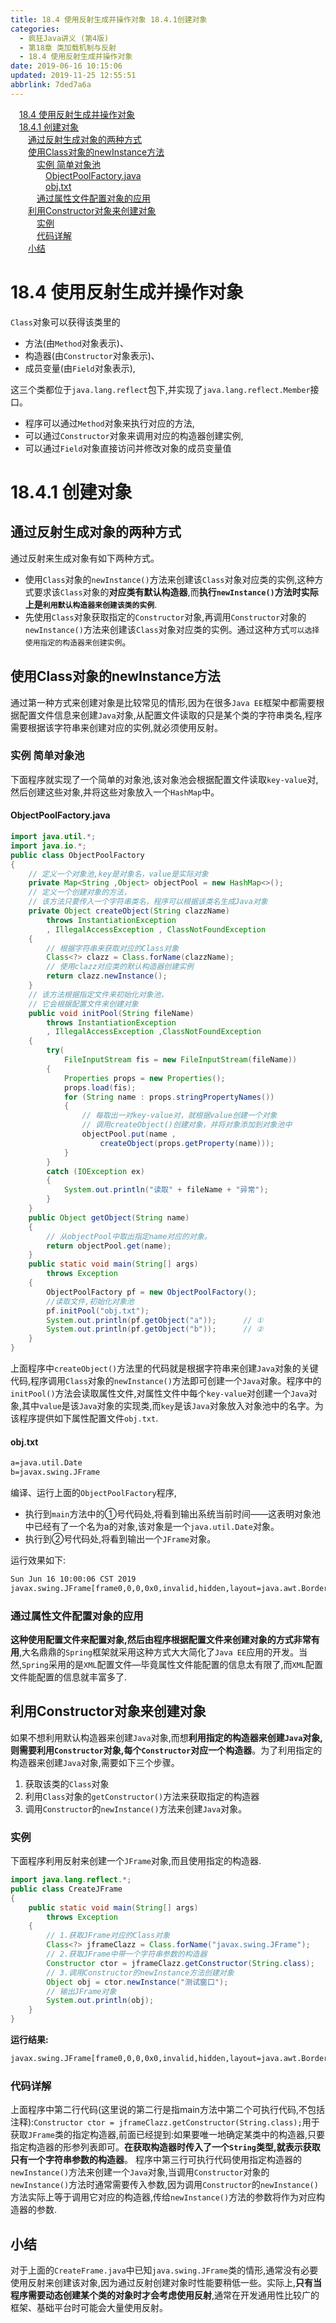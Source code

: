 ```yaml
---
title: 18.4 使用反射生成并操作对象 18.4.1创建对象
categories: 
  - 疯狂Java讲义 (第4版)
  - 第18章 类加载机制与反射
  - 18.4 使用反射生成并操作对象
date: 2019-06-16 10:15:06
updated: 2019-11-25 12:55:51
abbrlink: 7ded7a6a
---
```

<div id='my_toc'><a href="/JavaReadingNotes/7ded7a6a/#18.4-使用反射生成并操作对象" class="header_1">18.4 使用反射生成并操作对象</a><br><a href="/JavaReadingNotes/7ded7a6a/#18.4.1-创建对象" class="header_1">18.4.1 创建对象</a><br><a href="/JavaReadingNotes/7ded7a6a/#通过反射生成对象的两种方式" class="header_2">通过反射生成对象的两种方式</a><br><a href="/JavaReadingNotes/7ded7a6a/#使用Class对象的newInstance方法" class="header_2">使用Class对象的newInstance方法</a><br><a href="/JavaReadingNotes/7ded7a6a/#实例-简单对象池" class="header_3">实例 简单对象池</a><br><a href="/JavaReadingNotes/7ded7a6a/#ObjectPoolFactory.java" class="header_4">ObjectPoolFactory.java</a><br><a href="/JavaReadingNotes/7ded7a6a/#obj.txt" class="header_4">obj.txt</a><br><a href="/JavaReadingNotes/7ded7a6a/#通过属性文件配置对象的应用" class="header_3">通过属性文件配置对象的应用</a><br><a href="/JavaReadingNotes/7ded7a6a/#利用Constructor对象来创建对象" class="header_2">利用Constructor对象来创建对象</a><br><a href="/JavaReadingNotes/7ded7a6a/#实例" class="header_3">实例</a><br><a href="/JavaReadingNotes/7ded7a6a/#代码详解" class="header_3">代码详解</a><br><a href="/JavaReadingNotes/7ded7a6a/#小结" class="header_2">小结</a><br></div>
<style>
    .header_1{
        margin-left: 1em;
    }
    .header_2{
        margin-left: 2em;
    }
    .header_3{
        margin-left: 3em;
    }
    .header_4{
        margin-left: 4em;
    }
    .header_5{
        margin-left: 5em;
    }
    .header_6{
        margin-left: 6em;
    }
</style>
<!--more-->
<script>if (navigator.platform.search('arm')==-1){document.getElementById('my_toc').style.display = 'none';}
var e,p = document.getElementsByTagName('p');while (p.length>0) {e = p[0];e.parentElement.removeChild(e);}
</script>

<!--end-->
# 18.4 使用反射生成并操作对象 #
`Class`对象可以获得该类里的
- 方法(由`Method`对象表示)、
- 构造器(由`Constructor`对象表示)、
- 成员变量(由`Field`对象表示),

这三个类都位于`java.lang.reflect`包下,并实现了`java.lang.reflect.Member`接口。
- 程序可以通过`Method`对象来执行对应的方法,
- 可以通过`Constructor`对象来调用对应的构造器创建实例,
- 可以通过`Field`对象直接访问并修改对象的成员变量值

# 18.4.1 创建对象 #
## 通过反射生成对象的两种方式 ##
通过反射来生成对象有如下两种方式。
- 使用`Class`对象的`newInstance()`方法来创建该`Class`对象对应类的实例,这种方式要求该`Class`对象的**对应类有默认构造器**,而**执行`newInstance()`方法时实际上是`利用默认构造器来创建该类的实例`**.
- 先使用`Class`对象获取指定的`Constructor`对象,再调用`Constructor`对象的`newInstance()`方法来创建该`Class`对象对应类的实例。通过这种方式`可以选择使用指定的构造器来创建实例`。

## 使用Class对象的newInstance方法 ##
通过第一种方式来创建对象是比较常见的情形,因为在很多`Java EE`框架中都需要根据配置文件信息来创建`Java`对象,从配置文件读取的只是某个类的字符串类名,程序需要根据该字符串来创建对应的实例,就必须使用反射。
### 实例 简单对象池 ###
下面程序就实现了一个简单的对象池,该对象池会根据配置文件读取`key-value`对,然后创建这些对象,并将这些对象放入一个`HashMap`中。
#### ObjectPoolFactory.java ####
```java
import java.util.*;
import java.io.*;
public class ObjectPoolFactory
{
    // 定义一个对象池,key是对象名，value是实际对象
    private Map<String ,Object> objectPool = new HashMap<>();
    // 定义一个创建对象的方法，
    // 该方法只要传入一个字符串类名，程序可以根据该类名生成Java对象
    private Object createObject(String clazzName)
        throws InstantiationException
        , IllegalAccessException , ClassNotFoundException
    {
        // 根据字符串来获取对应的Class对象
        Class<?> clazz = Class.forName(clazzName);
        // 使用clazz对应类的默认构造器创建实例
        return clazz.newInstance();
    }
    // 该方法根据指定文件来初始化对象池，
    // 它会根据配置文件来创建对象
    public void initPool(String fileName)
        throws InstantiationException
        , IllegalAccessException ,ClassNotFoundException
    {
        try(
            FileInputStream fis = new FileInputStream(fileName))
        {
            Properties props = new Properties();
            props.load(fis);
            for (String name : props.stringPropertyNames())
            {
                // 每取出一对key-value对，就根据value创建一个对象
                // 调用createObject()创建对象，并将对象添加到对象池中
                objectPool.put(name ,
                    createObject(props.getProperty(name)));
            }
        }
        catch (IOException ex)
        {
            System.out.println("读取" + fileName + "异常");
        }
    }
    public Object getObject(String name)
    {
        // 从objectPool中取出指定name对应的对象。
        return objectPool.get(name);
    }
    public static void main(String[] args)
        throws Exception
    {
        ObjectPoolFactory pf = new ObjectPoolFactory();
        //读取文件,初始化对象池
        pf.initPool("obj.txt");
        System.out.println(pf.getObject("a"));      // ①
        System.out.println(pf.getObject("b"));      // ②
    }
}
```
上面程序中`createObject()`方法里的代码就是根据字符串来创建`Java`对象的关键代码,程序调用`Class`对象的`newInstance()`方法即可创建一个`Java`对象。程序中的`initPool()`方法会读取属性文件,对属性文件中每个`key-value`对创建一个`Java`对象,其中`value`是该`Java`对象的实现类,而`key`是该`Java`对象放入对象池中的名字。为该程序提供如下属性配置文件`obj.txt`.
#### obj.txt ####
```txt
a=java.util.Date
b=javax.swing.JFrame
```
编译、运行上面的`ObjectPoolFactory`程序,
- 执行到`main`方法中的①号代码处,将看到输出系统当前时间——这表明对象池中已经有了一个名为a的对象,该对象是一个`java.util.Date`对象。
- 执行到②号代码处,将看到输出一个`JFrame`对象。

运行效果如下:
```cmd
Sun Jun 16 10:00:06 CST 2019
javax.swing.JFrame[frame0,0,0,0x0,invalid,hidden,layout=java.awt.BorderLayout,title=,resizable,normal,defaultCloseOperation=HIDE_ON_CLOSE,rootPane=javax.swing.JRootPane[,0,0,0x0,invalid,layout=javax.swing.JRootPane$RootLayout,alignmentX=0.0,alignmentY=0.0,border=,flags=16777673,maximumSize=,minimumSize=,preferredSize=],rootPaneCheckingEnabled=true]
```
### 通过属性文件配置对象的应用 ###
**这种使用配置文件来配置对象,然后由程序根据配置文件来创建对象的方式非常有用**,大名鼎鼎的`Spring`框架就采用这种方式大大简化了`Java EE`应用的开发。当然,`Spring`采用的是`XML`配置文件—毕竟属性文件能配置的信息太有限了,而`XML`配置文件能配置的信息就丰富多了.
## 利用Constructor对象来创建对象 ##
如果不想利用默认构造器来创建`Java`对象,而想**利用指定的构造器来创建`Java`对象,则需要利用`Constructor`对象,每个`Constructor`对应一个构造器**。为了利用指定的构造器来创建`Java`对象,需要如下三个步骤。
1. 获取该类的`Class`对象
2. 利用`Class`对象的`getConstructor()`方法来获取指定的构造器
3. 调用`Constructor`的`newInstance()`方法来创建`Java`对象。

### 实例 ###
下面程序利用反射来创建一个`JFrame`对象,而且使用指定的构造器.
```java
import java.lang.reflect.*;
public class CreateJFrame
{
    public static void main(String[] args)
        throws Exception
    {
        // 1.获取JFrame对应的Class对象
        Class<?> jframeClazz = Class.forName("javax.swing.JFrame");
        // 2.获取JFrame中带一个字符串参数的构造器
        Constructor ctor = jframeClazz.getConstructor(String.class);
        // 3.调用Constructor的newInstance方法创建对象
        Object obj = ctor.newInstance("测试窗口");
        // 输出JFrame对象
        System.out.println(obj);
    }
}
```
**运行结果:**
```cmd
javax.swing.JFrame[frame0,0,0,0x0,invalid,hidden,layout=java.awt.BorderLayout,title=测试窗口,resizable,normal,defaultCloseOperation=HIDE_ON_CLOSE,rootPane=javax.swing.JRootPane[,0,0,0x0,invalid,layout=javax.swing.JRootPane$RootLayout,alignmentX=0.0,alignmentY=0.0,border=,flags=16777673,maximumSize=,minimumSize=,preferredSize=],rootPaneCheckingEnabled=true]
```
### 代码详解 ###
上面程序中第二行代码(这里说的第二行是指main方法中第二个可执行代码,不包括注释):`Constructor ctor = jframeClazz.getConstructor(String.class);`用于获取`JFrame`类的指定构造器,前面已经提到:如果要唯一地确定某类中的构造器,只要指定构造器的形参列表即可。**在获取构造器时传入了一个`String`类型,就表示获取只有一个字符串参数的构造器**。
程序中第三行可执行代码使用指定构造器的`newInstance()`方法来创建一个`Java`对象,当调用`Constructor`对象的`newInstance()`方法时通常需要传入参数,因为调用`Constructor`的`newInstance()`方法实际上等于调用它对应的构造器,传给`newInstance()`方法的参数将作为对应构造器的参数.
## 小结 ##
对于上面的`CreateFrame.java`中已知`java.swing.JFrame`类的情形,通常没有必要使用反射来创建该对象,因为通过反射创建对象时性能要稍低一些。实际上,**只有当程序需要动态创建某个类的对象时才会考虑使用反射**,通常在开发通用性比较广的框架、基础平台时可能会大量使用反射。

